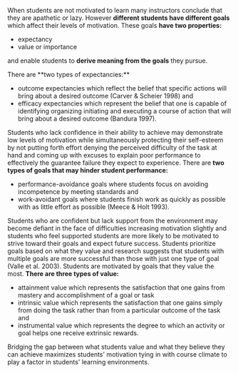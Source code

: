 When students are not motivated to learn many instructors conclude that they are apathetic or lazy. However **different students have different goals** which affect their levels of motivation. These goals **have two properties:**

<ul>  <li style=font-weight: 400;>expectancy</li>  <li style=font-weight: 400;>value or importance</li>  </ul>

and enable students to **derive meaning from the goals** they pursue. 

<p>There are **two types of expectancies:**</p>  <ul>  <li style=font-weight: 400;> outcome expectancies which reflect the belief that specific actions will bring about a desired outcome (Carver &amp; Scheier 1998) and </li>  <li style=font-weight: 400;> efficacy expectancies which represent the belief that one is capable of identifying organizing initiating and executing a course of action that will bring about a desired outcome (Bandura 1997). </li>  </ul>

Students who lack confidence in their ability to achieve may demonstrate low levels of motivation while simultaneously protecting their self-esteem by not putting forth effort denying the perceived difficulty of the task at hand and coming up with excuses to explain poor performance to effectively the guarantee failure they expect to experience. There are **two types of goals that may hinder student performance:**

<ul>  <li style=font-weight: 400;> performance-avoidance goals where students focus on avoiding incompetence by meeting standards and </li>  <li style=font-weight: 400;> work-avoidant goals where students finish work as quickly as possible with as little effort as possible (Meece &amp; Holt 1993). </li>  </ul>

Students who are confident but lack support from the environment may become defiant in the face of difficulties increasing motivation slightly and students who feel supported students are more likely to be motivated to strive toward their goals and expect future success. Students prioritize goals based on what they value and research suggests that students with multiple goals are more successful than those with just one type of goal (Valle et al. 2003). Students are motivated by goals that they value the most. **There are three types of value:**

<ul>  <li style=font-weight: 400;> attainment value which represents the satisfaction that one gains from mastery and accomplishment of a goal or task </li>  <li style=font-weight: 400;> intrinsic value which represents the satisfaction that one gains simply from doing the task rather than from a particular outcome of the task and </li>  <li style=font-weight: 400;> instrumental value which represents the degree to which an activity or goal helps one receive extrinsic rewards. </li>  </ul>

Bridging the gap between what students value and what they believe they can achieve maximizes students' motivation tying in with course climate to play a factor in students' learning environments.